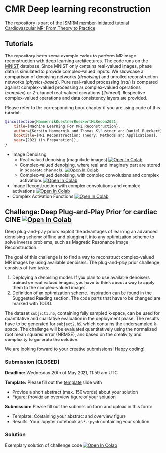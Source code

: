 # CMR Deep learning reconstruction

The repository is part of the [ISMRM member-initiated tutorial Cardiovascular MR: From Theory to Practice](https://ismrm-mit-cmr.github.io/). 

## Tutorials

The repository hosts some example codes to perform MR image reconstruction with deep learning architectures. The code runs on the [MNIST](http://yann.lecun.com/exdb/mnist) database. Since MNIST only contains real-valued images, phase data is simulated to provide complex-valued inputs. We showcase a comparison of denoising networks (*denoising*) and unrolled reconstruction networks (*physics-based*). Pure real-valued processing (*real*) is compared against complex-valued processing as complex-valued operations (*complex*) or 2-channel real-valued operations (*2chreal*). Respective complex-valued operations and data consistency layers are provided.

Please refer to the corresponding book chapter if you are using code of this tutorial:
```bibtex
@incollection{HammernikKuestnerRueckertMLRecon2021,
    title={Machine Learning For MRI Reconstruction},
    author={Kerstin Hammernik and Thomas K\"ustner and Daniel Rueckert},
    booktitle={MRI Reconstruction: Theory, Methods and Applications},
    year={2021 (in Preparation)},
}
```

- Image Denoising
  - Real-valued denoising (magnitude images) [![Open In Colab](https://colab.research.google.com/assets/colab-badge.svg)](https://colab.research.google.com/github/ISMRM-MIT-CMR/CMR-DL-challenge/blob/master/tutorial_denoising_real.ipynb)
  - Complex-valued denoising, where real and imaginary part are stored in separate channels. [![Open In Colab](https://colab.research.google.com/assets/colab-badge.svg)](https://colab.research.google.com/github/ISMRM-MIT-CMR/CMR-DL-challenge/blob/master/tutorial_denoising_2chreal.ipynb)
  - Complex-valued denoising, with complex convolutions and complex activations [![Open In Colab](https://colab.research.google.com/assets/colab-badge.svg)](https://colab.research.google.com/github/ISMRM-MIT-CMR/CMR-DL-challenge/blob/master/tutorial_denoising_complex.ipynb)
- Image Reconstruction with complex convolutions and complex activations  [![Open In Colab](https://colab.research.google.com/assets/colab-badge.svg)](https://colab.research.google.com/github/ISMRM-MIT-CMR/CMR-DL-challenge/blob/master/tutorial_reconstruction_complex.ipynb)
- Complex Activation Functions [![Open In Colab](https://colab.research.google.com/assets/colab-badge.svg)](https://colab.research.google.com/github/ISMRM-MIT-CMR/CMR-DL-challenge/blob/master/tutorial_complex_activations.ipynb)



## Challenge: Deep Plug-and-Play Prior for cardiac CINE [![Open In Colab](https://colab.research.google.com/assets/colab-badge.svg)](https://colab.research.google.com/github/ISMRM-MIT-CMR/CMR-DL-challenge/blob/master/challenge_plug_and_play.ipynb)

Deep plug-and-play priors exploit the advantages of learning an advanced denoising scheme offline and plugging it into any optimization scheme to solve inverse problems, such as Magnetic Resonance Image Reconstruction.

The goal of this challenge is to find a way to reconstruct complex-valued MR images by using available denoisers. The plug-and-play prior challenge consists of two tasks:

1. Deploying a denoising model. If you plan to use available denoisers trained on real-valued images, you have to think about a way to apply them to the complex-valued images.
2. Definition of an optimization scheme. Inspiration can be found in the Suggested Reading section.
The code parts that have to be changed are marked with TODO.

The dataset `subject1.h5`, containing fully sampled k-space, can be used for quantitative and qualitative evaluation in the deployment phase. The results have to be generated for `subject2.h5`, which contains the undersampled k-space. The challenge will be evaluated quantitatively using the normalized root mean squared error (NRMSE), and based on the creativity and complexity to generate the solution.

We are looking forward to your creative submissions! Happy coding!

### Submission [CLOSED]

**Deadline:** Wednesday 20th of May 2021, 11:59 am UTC

**Template:** Please fill out the [template](https://ismrm-mit-cmr.github.io/template/ISMRM_MIT_CMR_ReconChallenge.potx) slide with

- Provide a short abstract (max. 150 words) about your solution
- Figure: Provide an overview figure of your solution

**Submission:** Please fill out the submission form and upload in this form:

- Template: Containing your abstract and overview figure
- Results: Your Jupyter notebook as `*.ipynb` containing your solution


### Solution 
Exemplary solution of challenge code [![Open In Colab](https://colab.research.google.com/assets/colab-badge.svg)](https://colab.research.google.com/github/ISMRM-MIT-CMR/CMR-DL-challenge/blob/master/challenge_plug_and_play_sample_solution.ipynb)
